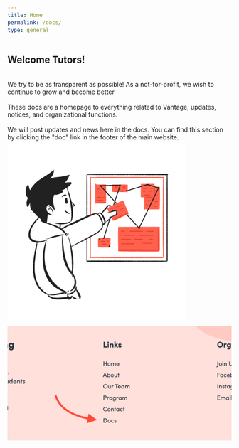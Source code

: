 ```yaml
---
title: Home
permalink: /docs/
type: general
---
```


## Welcome Tutors!

<div class='flex'>
<br> 
We try to be as transparent as possible! As a not-for-profit, we wish to continue to grow and become better<br> <br>
These docs are a homepage to everything related to Vantage, updates, notices, and organizational functions.
<br> <br>
We will post updates and news here in the docs. You can find this section by clicking the "doc" link in the footer of the main website.
    <img src='/assets/docs/hire.png'>
</div>

![Doc Link](/assets/docs/homepagelinkarrow.png)

